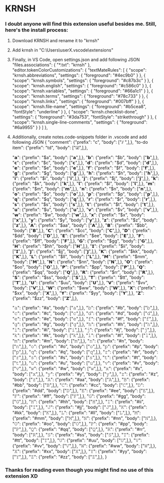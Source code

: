# KRNSH

### I doubt anyone will find this extension useful besides me. Still, here's the install process:

1. Download KRNSH and rename it to "krnsh"
2. Add krnsh in "C:\Users\userX\.vscode\extensions"
3. Finally, in VS Code, open settings.json and add following JSON
    "files.associations": {
        "*.txt": "krnsh"
    },
    "editor.tokenColorCustomizations": {
        "textMateRules": [
            {
                "scope": "krnsh.abbreviations",
                "settings": {
                    "foreground": "#4ec9b0"
                }
            },
            {
                "scope": "krnsh.symbols",
                "settings": {
                    "foreground": "#c87b3c"
                }
            },
            {
                "scope": "krnsh.english",
                "settings": {
                    "foreground": "#c586c0"
                }
            },
            {
                "scope": "krnsh.variables",
                "settings": {
                    "foreground": "#66a1c1"
                }
            },
            {
                "scope": "krnsh.terms",
                "settings": {
                    "foreground": "#78c733"
                }
            },
            {
                "scope": "krnsh.links",
                "settings": {
                    "foreground": "#007bff"
                }
            },
            {
                "scope": "krnsh.file-name",
                "settings": {
                    "foreground": "#b5cea8",
                    "fontStyle": "underline"
                }
            },
            {
                "scope": "krnsh.checklist-done",
                "settings": {
                    "foreground": "#3da753",
                    "fontStyle": "strikethrough"
                }
            },
            {
                "scope": "krnsh.single-line-comments",
                "settings": {
                    "foreground": "#6a9955"
                }
            }
        ]
    },
4. Additionally, create notes.code-snippets folder in .vscode and add following JSON
{
    "comment": {"prefix": "c", "body": ["⫽ ",],},
    "to-do item": {"prefix": "td", "body": ["☑",],},

    "𝗮": {"prefix": "$a", "body": ["𝗮",],},
    "𝗯": {"prefix": "$b", "body": ["𝗯",],},
    "𝗰": {"prefix": "$c", "body": ["𝗰",],},
    "𝗱": {"prefix": "$d", "body": ["𝗱",],},
    "𝗲": {"prefix": "$e", "body": ["𝗲",],},
    "𝗳": {"prefix": "$f", "body": ["𝗳",],},
    "𝗴": {"prefix": "$g", "body": ["𝗴",],},
    "𝗵": {"prefix": "$h", "body": ["𝗵",],},
    "𝗶": {"prefix": "$i", "body": ["𝗶",],},
    "𝗷": {"prefix": "$j", "body": ["𝗷",],},
    "𝗸": {"prefix": "$k", "body": ["𝗸",],},
    "𝗹": {"prefix": "$l", "body": ["𝗹",],},
    "𝗺": {"prefix": "$m", "body": ["𝗺",],},
    "𝗻": {"prefix": "$n", "body": ["𝗻",],},
    "𝗼": {"prefix": "$o", "body": ["𝗼",],},
    "𝗽": {"prefix": "$p", "body": ["𝗽",],},
    "𝗾": {"prefix": "$q", "body": ["𝗾",],},
    "𝗿": {"prefix": "$r", "body": ["𝗿",],},
    "𝘀": {"prefix": "$s", "body": ["𝘀",],},
    "𝘁": {"prefix": "$t", "body": ["𝘁",],},
    "𝘂": {"prefix": "$u", "body": ["𝘂",],},
    "𝘃": {"prefix": "$v", "body": ["𝘃",],},
    "𝘄": {"prefix": "$w", "body": ["𝘄",],},
    "𝘅": {"prefix": "$x", "body": ["𝘅",],},
    "𝘆": {"prefix": "$y", "body": ["𝘆",],},
    "𝘇": {"prefix": "$z", "body": ["𝘇",],},
    "𝗔": {"prefix": "$aa", "body": ["𝗔",],},
    "𝗕": {"prefix": "$bb", "body": ["𝗕",],},
    "𝗖": {"prefix": "$cc", "body": ["𝗖",],},
    "𝗗": {"prefix": "$dd", "body": ["𝗗",],},
    "𝗘": {"prefix": "$ee", "body": ["𝗘",],},
    "𝗙": {"prefix": "$ff", "body": ["𝗙",],},
    "𝗚": {"prefix": "$gg", "body": ["𝗚",],},
    "𝗛": {"prefix": "$hh", "body": ["𝗛",],},
    "𝗜": {"prefix": "$ii", "body": ["𝗜",],},
    "𝗝": {"prefix": "$jj", "body": ["𝗝",],},
    "𝗞": {"prefix": "$kk", "body": ["𝗞",],},
    "𝗟": {"prefix": "$ll", "body": ["𝗟",],},
    "𝗠": {"prefix": "$mm", "body": ["𝗠",],},
    "𝗡": {"prefix": "$nn", "body": ["𝗡",],},
    "𝗢": {"prefix": "$oo", "body": ["𝗢",],},
    "𝗣": {"prefix": "$pp", "body": ["𝗣",],},
    "𝗤": {"prefix": "$qq", "body": ["𝗤",],},
    "𝗥": {"prefix": "$rr", "body": ["𝗥",],},
    "𝗦": {"prefix": "$ss", "body": ["𝗦",],},
    "𝗧": {"prefix": "$tt", "body": ["𝗧",],},
    "𝗨": {"prefix": "$uu", "body": ["𝗨",],},
    "𝗩": {"prefix": "$vv", "body": ["𝗩",],},
    "𝗪": {"prefix": "$ww", "body": ["𝗪",],},
    "𝗫": {"prefix": "$xx", "body": ["𝗫",],},
    "𝗬": {"prefix": "$yy", "body": ["𝗬",],},
    "𝗭": {"prefix": "$zz", "body": ["𝗭",],},

    "𝚊": {"prefix": "#a", "body": ["𝚊",],},
    "𝚋": {"prefix": "#b", "body": ["𝚋",],},
    "𝚌": {"prefix": "#c", "body": ["𝚌",],},
    "𝚍": {"prefix": "#d", "body": ["𝚍",],},
    "𝚎": {"prefix": "#e", "body": ["𝚎",],},
    "𝚏": {"prefix": "#f", "body": ["𝚏",],},
    "𝚐": {"prefix": "#g", "body": ["𝚐",],},
    "𝚑": {"prefix": "#h", "body": ["𝚑",],},
    "𝚒": {"prefix": "#i", "body": ["𝚒",],},
    "𝚓": {"prefix": "#j", "body": ["𝚓",],},
    "𝚔": {"prefix": "#k", "body": ["𝚔",],},
    "𝚕": {"prefix": "#l", "body": ["𝚕",],},
    "𝚖": {"prefix": "#m", "body": ["𝚖",],},
    "𝚗": {"prefix": "#n", "body": ["𝚗",],},
    "𝚘": {"prefix": "#o", "body": ["𝚘",],},
    "𝚙": {"prefix": "#p", "body": ["𝚙",],},
    "𝚚": {"prefix": "#q", "body": ["𝚚",],},
    "𝚛": {"prefix": "#r", "body": ["𝚛",],},
    "𝚜": {"prefix": "#s", "body": ["𝚜",],},
    "𝚝": {"prefix": "#t", "body": ["𝚝",],},
    "𝚞": {"prefix": "#u", "body": ["𝚞",],},
    "𝚟": {"prefix": "#v", "body": ["𝚟",],},
    "𝚠": {"prefix": "#w", "body": ["𝚠",],},
    "𝚡": {"prefix": "#x", "body": ["𝚡",],},
    "𝚢": {"prefix": "#y", "body": ["𝚢",],},
    "𝚣": {"prefix": "#z", "body": ["𝚣",],},
    "𝙰": {"prefix": "#aa", "body": ["𝙰",],},
    "𝙱": {"prefix": "#bb", "body": ["𝙱",],},
    "𝙲": {"prefix": "#cc", "body": ["𝙲",],},
    "𝙳": {"prefix": "#dd", "body": ["𝙳",],},
    "𝙴": {"prefix": "#ee", "body": ["𝙴",],},
    "𝙵": {"prefix": "#ff", "body": ["𝙵",],},
    "𝙶": {"prefix": "#gg", "body": ["𝙶",],},
    "𝙷": {"prefix": "#hh", "body": ["𝙷",],},
    "𝙸": {"prefix": "#ii", "body": ["𝙸",],},
    "𝙹": {"prefix": "#jj", "body": ["𝙹",],},
    "𝙺": {"prefix": "#kk", "body": ["𝙺",],},
    "𝙻": {"prefix": "#ll", "body": ["𝙻",],},
    "𝙼": {"prefix": "#mm", "body": ["𝙼",],},
    "𝙽": {"prefix": "#nn", "body": ["𝙽",],},
    "𝙾": {"prefix": "#oo", "body": ["𝙾",],},
    "𝙿": {"prefix": "#pp", "body": ["𝙿",],},
    "𝚀": {"prefix": "#qq", "body": ["𝚀",],},
    "𝚁": {"prefix": "#rr", "body": ["𝚁",],},
    "𝚂": {"prefix": "#ss", "body": ["𝚂",],},
    "𝚃": {"prefix": "#tt", "body": ["𝚃",],},
    "𝚄": {"prefix": "#uu", "body": ["𝚄",],},
    "𝚅": {"prefix": "#vv", "body": ["𝚅",],},
    "𝚆": {"prefix": "#ww", "body": ["𝚆",],},
    "𝚇": {"prefix": "#xx", "body": ["𝚇",],},
    "𝚈": {"prefix": "#yy", "body": ["𝚈",],},
    "𝚉": {"prefix": "#zz", "body": ["𝚉",],},
}

### Thanks for reading even though you might find no use of this extension XD